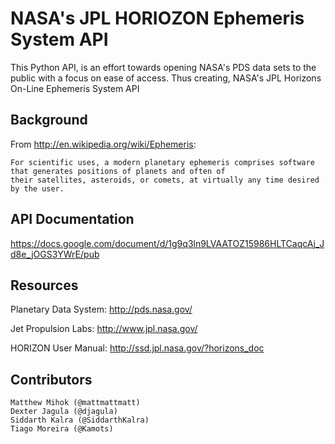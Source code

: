 NASA's JPL HORIOZON Ephemeris System API
==================
This Python API, is an effort towards opening NASA's PDS data sets to the public with a focus on ease of access. Thus creating, NASA's JPL Horizons On-Line Ephemeris System API

Background
------------------------------
From http://en.wikipedia.org/wiki/Ephemeris:
```
For scientific uses, a modern planetary ephemeris comprises software that generates positions of planets and often of 
their satellites, asteroids, or comets, at virtually any time desired by the user.
```

API Documentation
------------------------------
https://docs.google.com/document/d/1g9q3ln9LVAATOZ15986HLTCaqcAj_Jd8e_jOGS3YWrE/pub

Resources
------------------------------

Planetary Data System: http://pds.nasa.gov/

Jet Propulsion Labs: http://www.jpl.nasa.gov/

HORIZON User Manual: http://ssd.jpl.nasa.gov/?horizons_doc


Contributors
------------------------------
```
Matthew Mihok (@mattmattmatt)
Dexter Jagula (@djagula)
Siddarth Kalra (@SiddarthKalra)
Tiago Moreira (@Kamots)
```
